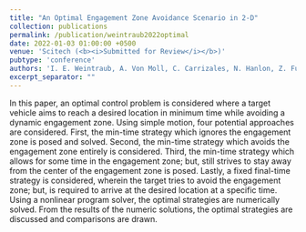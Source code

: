 ```yaml
---
title: "An Optimal Engagement Zone Avoidance Scenario in 2-D"
collection: publications
permalink: /publication/weintraub2022optimal
date: 2022-01-03 01:00:00 +0500
venue: 'Scitech (<b><i>Submitted for Review</i></b>)'
pubtype: 'conference'
authors: 'I. E. Weintraub, A. Von Moll, C. Carrizales, N. Hanlon, Z. Fuchs'
excerpt_separator: ""
---
```

In this paper, an optimal control problem is considered where a target vehicle aims to reach a desired location in minimum time while avoiding a dynamic engagement zone. Using simple motion, four potential approaches are considered. First, the min-time strategy which ignores the engagement zone is posed and solved. Second, the min-time strategy which avoids the engagement zone entirely is considered. Third, the min-time strategy which allows for some time in the engagement zone; but, still strives to stay away from the center of the engagement zone is posed. Lastly, a fixed final-time strategy is considered, wherein the target tries to avoid the engagement zone; but, is required to arrive at the desired location at a specific time. Using a nonlinear program solver, the optimal strategies are numerically solved. From the results of the numeric solutions, the optimal strategies are discussed and comparisons are drawn.
